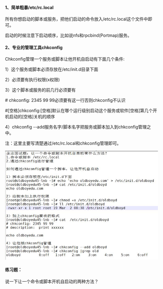 #### 1、简单粗暴/etc/rc.local

所有你想启动的脚本或服务，把他们启动的命令放入/etc/rc.local这个文件中即可。

启动的时候注意下启动顺序，比如说nfs和rpcbind\(Portmap\)服务。

#### 2、专业的管理工具chkconfig

Chkconfig管理一个服务或脚本让他开机自启动有下面几个条件:

1）这个服务或脚本必须存放在/etc/init.d目录下面

2）必须要有执行权限\(x权限\)

3）这个脚本或服务的前几行必须要有

\# chkconfig: 2345 99 99必须要有这一行否则chkconfig不认识

\#\[空格\]chkconfig:\[空格\]默认在哪个运行级别启动这个服务或软件\[空格\]第几个开机启动的\[空格\]关机的顺序

4）chkconfig --add服务名字/脚本名字把服务或脚本加入到chkconfig管理之中。

注：这里主要写清楚通过/etc/rc.local和chkconfig管理即可。

![](/assets/19-4.jpg)

#### 练习题：

说一下让一个命令或脚本开机自启动的两种方法？

